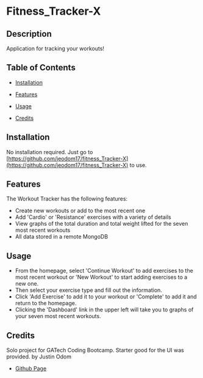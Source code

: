 # Fitness_Tracker-X

## Description

Application for tracking your workouts!

## Table of Contents

- [Installation](#installation)

- [Features](#features)

- [Usage](#usage)

- [Credits](#credits)



## Installation

No installation required. Just go to [https://github.com/jeodom17/fitness_Tracker-X](https://github.com/jeodom17/fitness_Tracker-X) to use.

## Features

The Workout Tracker has the following features:

- Create new workouts or add to the most recent one
- Add 'Cardio' or 'Resistance' exercises with a variety of details
- View graphs of the total duration and total weight lifted for the seven most recent workouts
- All data stored in a remote MongoDB

## Usage

- From the homepage, select 'Continue Workout' to add exercises to the most recent workout or 'New Workout' to start adding exercises to a new one.
- Then select your exercise type and fill out the information.
- Click 'Add Exercise' to add it to your workout or 'Complete' to add it and return to the homepage.
- Clicking the 'Dashboard' link in the upper left will take you to graphs of your seven most recent workouts.

## Credits

Solo project for GATech Coding Bootcamp. Starter good for the UI was provided.
by Justin Odom

- [Github Page](https://github.com/jeodom17)



